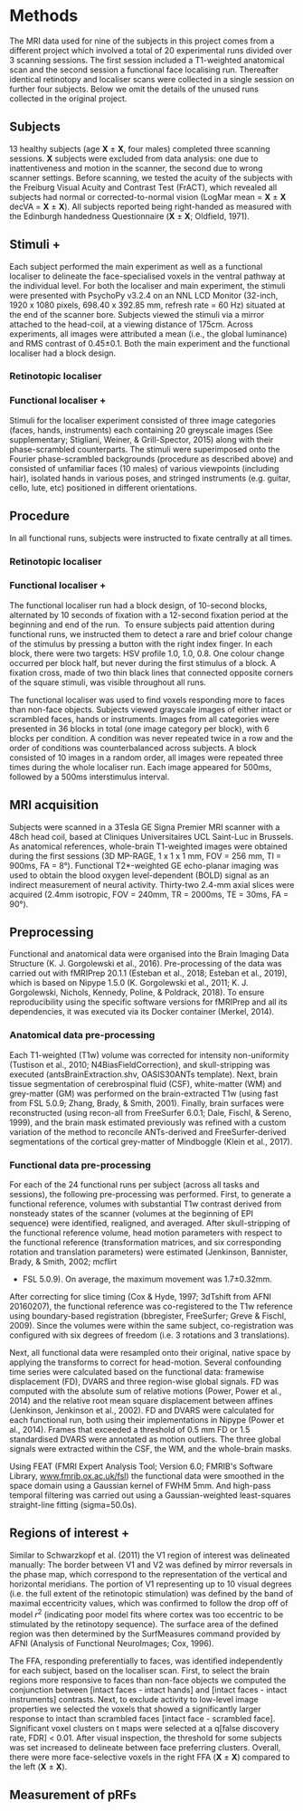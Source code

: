 # Methods
The MRI data used for nine of the subjects in this project comes from a
different project which involved a total of 20 experimental runs divided over 3
scanning sessions. The first session included a T1-weighted anatomical scan and
the second session a functional face localising run. Thereafter identical
retinotopy and localiser scans were collected in a single session on further
four subjects. Below we omit the details of the unused runs collected in the
original project. 

## Subjects
13 healthy subjects (age **X** ± **X**, four males) completed three
scanning sessions. **X** subjects were excluded from data analysis: one due to
inattentiveness and motion in the scanner, the second due to wrong scanner
settings. Before scanning, we tested the acuity of the subjects with the
Freiburg Visual Acuity and Contrast Test (FrACT), which revealed all subjects
had normal or corrected-to-normal vision (LogMar mean = **X** ± **X** decVA =
**X** ± **X**). All subjects reported being right-handed as measured with the
Edinburgh handedness Questionnaire (**X** ± **X**; Oldfield, 1971).

## Stimuli +
Each subject performed the main experiment as well as a functional localiser to
delineate the face-specialised voxels in the ventral pathway at the individual
level. For both the localiser and main experiment, the stimuli were presented
with PsychoPy v3.2.4 on an NNL LCD Monitor (32-inch, 1920 x 1080 pixels, 698.40
x 392.85 mm, refresh rate = 60 Hz) situated at the end of the scanner bore.
Subjects viewed the stimuli via a mirror attached to the head-coil, at a
viewing distance of 175cm. Across experiments, all images were attributed a
mean (i.e., the global luminance) and RMS contrast of 0.45±0.1. Both the main
experiment and the functional localiser had a block design.

### Retinotopic localiser

### Functional localiser +
Stimuli for the localiser experiment consisted of three image categories
(faces, hands, instruments) each containing 20 greyscale images (See
supplementary; Stigliani, Weiner, & Grill-Spector, 2015) along with their
phase-scrambled counterparts. The stimuli were superimposed onto the Fourier
phase-scrambled backgrounds (procedure as described above) and consisted of
unfamiliar faces (10 males) of various viewpoints (including hair), isolated
hands in various poses, and stringed instruments (e.g. guitar, cello, lute,
etc) positioned in different orientations.

## Procedure
In all functional runs, subjects were instructed to fixate centrally at all
times.

### Retinotopic localiser

### Functional localiser +
The functional localiser run had a block design, of 10-second blocks,
alternated by 10 seconds of fixation with a 12-second fixation period at the
beginning and end of the run.  To ensure subjects paid attention during
functional runs, we instructed them to detect a rare and brief colour change of
the stimulus by pressing a button with the right index finger. In each block,
there were two targets: HSV profile 1.0, 1.0, 0.8. One colour change occurred
per block half, but never during the first stimulus of a block. A fixation
cross, made of two thin black lines that connected opposite corners of the
square stimuli, was visible throughout all runs.

The functional localiser was used to find voxels responding more to faces than
non-face objects. Subjects viewed grayscale images of either intact or
scrambled faces, hands or instruments. Images from all categories were
presented in 36 blocks in total (one image category per block), with 6 blocks
per condition. A condition was never repeated twice in a row and the order of
conditions was counterbalanced across subjects. A block consisted of 10 images
in a random order, all images were repeated three times during the whole
localiser run. Each image appeared for 500ms, followed by a 500ms interstimulus
interval. 

## MRI acquisition
Subjects were scanned in a 3Tesla GE Signa Premier MRI scanner with a 48ch head
coil, based at Cliniques Universitaires UCL Saint-Luc in Brussels. As
anatomical references, whole-brain T1-weighted images were obtained during the
first sessions (3D MP-RAGE, 1 x 1 x 1 mm, FOV = 256 mm, TI = 900ms, FA = 8°).
Functional T2\*-weighted GE echo-planar imaging was used to obtain the blood
oxygen level-dependent (BOLD) signal as an indirect measurement of neural
activity. Thirty-two 2.4-mm axial slices were acquired (2.4mm isotropic, FOV =
240mm, TR = 2000ms, TE = 30ms, FA = 90°).

## Preprocessing
Functional and anatomical data were organised into the Brain Imaging Data
Structure (K. J. Gorgolewski et al., 2016). Pre-processing of the data was
carried out with fMRIPrep 20.1.1 (Esteban et al., 2018; Esteban et al., 2019),
which is based on Nipype 1.5.0 (K. Gorgolewski et al., 2011; K. J. Gorgolewski,
Nichols, Kennedy, Poline, & Poldrack, 2018). To ensure reproducibility using
the specific software versions for fMRIPrep and all its dependencies, it was
executed via its Docker container (Merkel, 2014). 

### Anatomical data pre-processing 
Each T1-weighted (T1w) volume was corrected for intensity non-uniformity
(Tustison et al., 2010; N4BiasFieldCorrection), and skull-stripping was
executed (antsBrainExtraction.shv, OASIS30ANTs template). Next, brain tissue
segmentation of cerebrospinal fluid (CSF), white-matter (WM) and grey-matter
(GM) was performed on the brain-extracted T1w (using fast from FSL 5.0.9;
Zhang, Brady, & Smith, 2001). Finally, brain surfaces were reconstructed (using
recon-all from FreeSurfer 6.0.1; Dale, Fischl, & Sereno, 1999), and the brain
mask estimated previously was refined with a custom variation of the method to
reconcile ANTs-derived and FreeSurfer-derived segmentations of the cortical
grey-matter of Mindboggle (Klein et al., 2017).

### Functional data pre-processing 
For each of the 24 functional runs per subject (across all tasks and sessions),
the following pre-processing was performed. First, to generate a functional
reference, volumes with substantial T1w contrast derived from nonsteady states
of the scanner (volumes at the beginning of EPI sequence) were identified,
realigned, and averaged. After skull-stripping of the functional reference
volume, head motion parameters with respect to the functional reference
(transformation matrices, and six corresponding rotation and translation
parameters) were estimated (Jenkinson, Bannister, Brady, & Smith, 2002; mcflirt
- FSL 5.0.9). On average, the maximum movement was 1.7±0.32mm.

After correcting for slice timing (Cox & Hyde, 1997; 3dTshift from AFNI
20160207), the functional reference was co-registered to the T1w reference
using boundary-based registration (bbregister, FreeSurfer; Greve & Fischl,
2009). Since the volumes were within the same subject, co-registration was
configured with six degrees of freedom (i.e. 3 rotations and 3 translations).

Next, all functional data were resampled onto their original, native space by
applying the transforms to correct for head-motion. Several confounding time
series were calculated based on the functional data: framewise displacement
(FD), DVARS and three region-wise global signals. FD was computed with the
absolute sum of relative motions (Power, Power et al., 2014) and the relative
root mean square displacement between affines (Jenkinson, Jenkinson et al.,
2002). FD and DVARS were calculated for each functional run, both using their
implementations in Nipype (Power et al., 2014). Frames that exceeded a
threshold of 0.5 mm FD or 1.5 standardised DVARS were annotated as motion
outliers. The three global signals were extracted within the CSF, the WM, and
the whole-brain masks.

Using FEAT (FMRI Expert Analysis Tool; Version 6.0; FMRIB's Software Library,
www.fmrib.ox.ac.uk/fsl) the functional data were smoothed in the space domain
using a Gaussian kernel of FWHM 5mm. And high-pass temporal filtering was
carried out using a Gaussian-weighted least-squares straight-line fitting
(sigma=50.0s).

## Regions of interest +

Similar to Schwarzkopf et al. (2011) the V1 region of interest was delineated
manually: The border between V1 and V2 was defined by mirror reversals in the
phase map, which correspond to the representation of the vertical and
horizontal meridians. The portion of V1 representing up to 10 visual degrees
(i.e. the full extent of the retinotopic stimulation) was defined by the band
of maximal eccentricity values, which was confirmed to follow the drop off of
model $r^2$ (indicating poor model fits where cortex was too eccentric to be
stimulated by the retinotopy sequence). The surface area of the defined region
was then determined by the SurfMeasures command provided by AFNI (Analysis of
Functional NeuroImages; Cox, 1996).

The FFA, responding preferentially to faces, was identified independently for
each subject, based on the localiser scan. First, to select the brain regions
more responsive to faces than non-face objects we computed the conjunction
between [intact faces - intact hands] and [intact faces - intact instruments]
contrasts. Next, to exclude activity to low-level image properties we selected
the voxels that showed a significantly larger response to intact than scrambled
faces [intact face - scrambled face]. Significant voxel clusters on t maps were
selected at a q[false discovery rate, FDR] < 0.01. After visual inspection, the
threshold for some subjects was set increased to delineate between face
preferring clusters. Overall, there were more face-selective voxels in the
right FFA (**X** ± **X**) compared to the left (**X** ± **X**). 

## Measurement of pRFs


